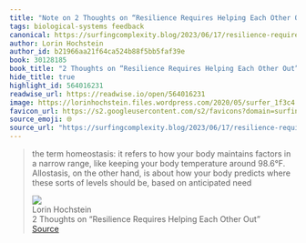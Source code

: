 ```yaml
---
title: "Note on 2 Thoughts on “Resilience Requires Helping Each Other Out” via Lorin Hochstein"
tags: biological-systems feedback
canonical: https://surfingcomplexity.blog/2023/06/17/resilience-requires-helping-each-other-out/
author: Lorin Hochstein
author_id: b21966aa21f64ca524b88f5bb5faf39e
book: 30128185
book_title: "2 Thoughts on “Resilience Requires Helping Each Other Out”"
hide_title: true
highlight_id: 564016231
readwise_url: https://readwise.io/open/564016231
image: https://lorinhochstein.files.wordpress.com/2020/05/surfer_1f3c4.png?w=120
favicon_url: https://s2.googleusercontent.com/s2/favicons?domain=surfingcomplexity.blog
source_emoji: 🌐
source_url: "https://surfingcomplexity.blog/2023/06/17/resilience-requires-helping-each-other-out/#:~:text=the%20term%20homeostasis%3A,on%20anticipated%20need"
---
```


> the term homeostasis: it refers to how your body maintains factors in a narrow range, like keeping your body temperature around 98.6°F. Allostasis, on the other hand, is about how your body predicts where these sorts of levels should be, based on anticipated need
> <div class="quoteback-footer"><div class="quoteback-avatar"><img class="mini-favicon" src="https://s2.googleusercontent.com/s2/favicons?domain=surfingcomplexity.blog"></div><div class="quoteback-metadata"><div class="metadata-inner"><span style="display:none">FROM:</span><div aria-label="Lorin Hochstein" class="quoteback-author"> Lorin Hochstein</div><div aria-label="2 Thoughts on “Resilience Requires Helping Each Other Out”" class="quoteback-title"> 2 Thoughts on “Resilience Requires Helping Each Other Out”</div></div></div><div class="quoteback-backlink"><a target="_blank" aria-label="go to the full text of this quotation" rel="noopener" href="https://surfingcomplexity.blog/2023/06/17/resilience-requires-helping-each-other-out/#:~:text=the%20term%20homeostasis%3A,on%20anticipated%20need" class="quoteback-arrow"> Source</a></div></div>